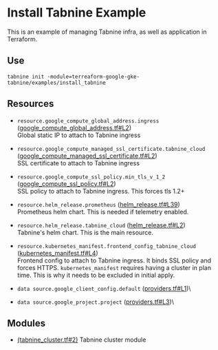 # Install Tabnine Example

This is an example of managing Tabnine infra, as well as application in Terraform.

## Use

`tabnine init -module=terreaform-google-gke-tabnine/examples/install_tabnine`

<!-- BEGIN_TF_DOCS -->
## Resources

* `resource.google_compute_global_address.ingress` ([google_compute_global_address.tf#L2](google_compute_global_address.tf#L2))\
Global static IP to attach to Tabnine ingress
* `resource.google_compute_managed_ssl_certificate.tabnine_cloud` ([google_compute_managed_ssl_certificate.tf#L2](google_compute_managed_ssl_certificate.tf#L2))\
SSL certificate to attach to Tabnine ingress
* `resource.google_compute_ssl_policy.min_tls_v_1_2` ([google_compute_ssl_policy.tf#L2](google_compute_ssl_policy.tf#L2))\
SSL policy to attach to Tabnine ingress. This forces tls 1.2+
* `resource.helm_release.prometheus` ([helm_release.tf#L39](helm_release.tf#L39))\
Prometheus helm chart. This is needed if telemetry enabled.
* `resource.helm_release.tabnine_cloud` ([helm_release.tf#L2](helm_release.tf#L2))\
Tabnine's helm chart. This is the main resource.
* `resource.kubernetes_manifest.frontend_config_tabnine_cloud` ([kubernetes_manifest.tf#L4](kubernetes_manifest.tf#L4))\
Frontend config to attach to Tabnine ingress. It binds SSL policy and forces HTTPS. `kubernetes_manifest` requires having a cluster in plan time. This is why it needs to be excluded in initial apply.
* `data source.google_client_config.default` ([providers.tf#L1](providers.tf#L1))\

* `data source.google_project.project` ([providers.tf#L3](providers.tf#L3))\


## Modules

- [(tabnine_cluster.tf#2)](tabnine_cluster.tf#2) Tabnine cluster module
<!-- END_TF_DOCS -->
